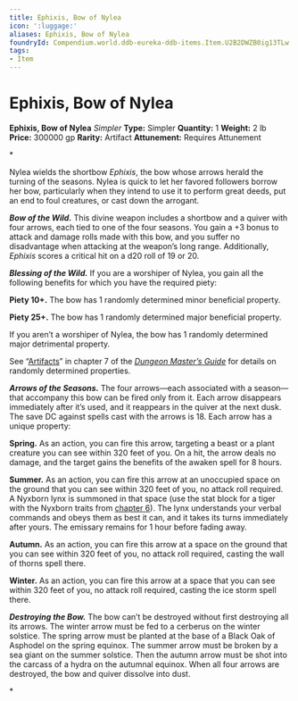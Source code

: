 ```yaml
---
title: Ephixis, Bow of Nylea
icon: ':luggage:'
aliases: Ephixis, Bow of Nylea
foundryId: Compendium.world.ddb-eureka-ddb-items.Item.U2B2DWZB0ig13TLw
tags:
- Item
---
```


# Ephixis, Bow of Nylea

**Ephixis, Bow of Nylea**
_Simpler_
**Type:** Simpler
**Quantity:** 1
**Weight:** 2 lb
**Price:** 300000 gp
**Rarity:** Artifact
**Attunement:** Requires Attunement

*<p>Nylea wields the shortbow *Ephixis*, the bow whose arrows herald the turning of the seasons. Nylea is quick to let her favored followers borrow her bow, particularly when they intend to use it to perform great deeds, put an end to foul creatures, or cast down the arrogant.

***Bow of the Wild.*** This divine weapon includes a shortbow and a quiver with four arrows, each tied to one of the four seasons. You gain a +3 bonus to attack and damage rolls made with this bow, and you suffer no disadvantage when attacking at the weapon’s long range. Additionally, *Ephixis* scores a critical hit on a d20 roll of 19 or 20.

***Blessing of the Wild.*** If you are a worshiper of Nylea, you gain all the following benefits for which you have the required piety:

**Piety 10+.** The bow has 1 randomly determined minor beneficial property.

**Piety 25+.** The bow has 1 randomly determined major beneficial property.

If you aren’t a worshiper of Nylea, the bow has 1 randomly determined major detrimental property.

See “<a title="Artifacts" href="https://www.dndbeyond.com/sources/dmg/sentient-magic-items-artifacts#ArtifactProperties">Artifacts</a>” in chapter 7 of the <a title="Dungeon Master's Guide" href="https://www.dndbeyond.com/sources/dmg">*Dungeon Master’s Guide*</a> for details on randomly determined properties.

***Arrows of the Seasons.*** The four arrows—each associated with a season—that accompany this bow can be fired only from it. Each arrow disappears immediately after it’s used, and it reappears in the quiver at the next dusk. The save DC against spells cast with the arrows is 18. Each arrow has a unique property:

**Spring.** As an action, you can fire this arrow, targeting a beast or a plant creature you can see within 320 feet of you. On a hit, the arrow deals no damage, and the target gains the benefits of the awaken spell for 8 hours.

**Summer.** As an action, you can fire this arrow at an unoccupied space on the ground that you can see within 320 feet of you, no attack roll required. A Nyxborn lynx is summoned in that space (use the stat block for a tiger with the Nyxborn traits from <a href="https://www.dndbeyond.com/sources/moot/friends-and-foes#NyxbornTraits">chapter 6</a>). The lynx understands your verbal commands and obeys them as best it can, and it takes its turns immediately after yours. The emissary remains for 1 hour before fading away.

**Autumn.** As an action, you can fire this arrow at a space on the ground that you can see within 320 feet of you, no attack roll required, casting the wall of thorns spell there.

**Winter.** As an action, you can fire this arrow at a space that you can see within 320 feet of you, no attack roll required, casting the ice storm spell there.

***Destroying the Bow.*** The bow can’t be destroyed without first destroying all its arrows. The winter arrow must be fed to a cerberus on the winter solstice. The spring arrow must be planted at the base of a Black Oak of Asphodel on the spring equinox. The summer arrow must be broken by a sea giant on the summer solstice. Then the autumn arrow must be shot into the carcass of a hydra on the autumnal equinox. When all four arrows are destroyed, the bow and quiver dissolve into dust.</p>*